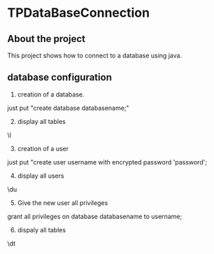 # TPDataBaseConnection
## About the project

This project shows how to connect to a database using java.
## database configuration
1. creation of a database.

just put "create database databasename;"


2. display all tables

\l

3. creation of a user

just put "create user username with encrypted password 'password';

4. display all users

\du

5. Give the new user all privileges

grant all privileges on database databasename to username;

6. dispaly all tables

\dt